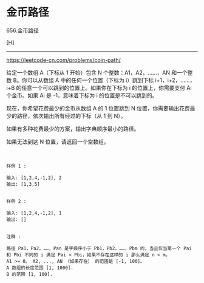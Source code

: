 # 金币路径
656.金币路径

[H]

---

https://leetcode-cn.com/problems/coin-path/

给定一个数组 A（下标从 1 开始）包含 N 个整数：A1，A2，……，AN 和一个整数 B。你可以从数组 A 中的任何一个位置（下标为 i）跳到下标 i+1，i+2，……，i+B 的任意一个可以跳到的位置上。如果你在下标为 i 的位置上，你需要支付 Ai 个金币。如果 Ai 是 -1，意味着下标为 i 的位置是不可以跳到的。

现在，你希望花费最少的金币从数组 A 的 1 位置跳到 N 位置，你需要输出花费最少的路径，依次输出所有经过的下标（从 1 到 N）。

如果有多种花费最少的方案，输出字典顺序最小的路径。

如果无法到达 N 位置，请返回一个空数组。

 
```
样例 1 :

输入: [1,2,4,-1,2], 2
输出: [1,3,5]
 

样例 2 :

输入: [1,2,4,-1,2], 1
输出: []
 

注释 :

路径 Pa1，Pa2，……，Pan 是字典序小于 Pb1，Pb2，……，Pbm 的，当且仅当第一个 Pai 和 Pbi 不同的 i 满足 Pai < Pbi，如果不存在这样的 i 那么满足 n < m。
A1 >= 0。 A2, ..., AN （如果存在） 的范围是 [-1, 100]。
A 数组的长度范围 [1, 1000].
B 的范围 [1, 100].
```